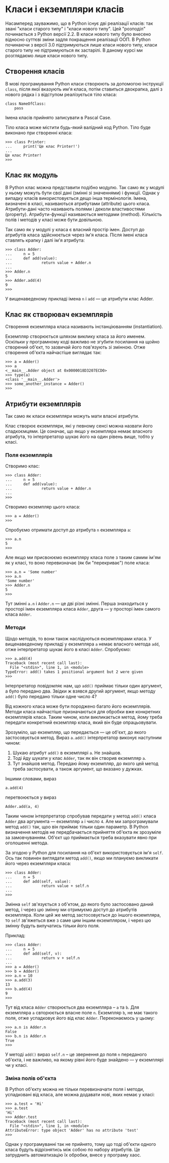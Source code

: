 # Класи і екземпляри класів

Насамперед зауважимо, що в Python існує дві реалізації класів: так звані "класи старого типу" і "класи нового типу". Цей "розподіл" починається з Python версії 2.2. В класи нового типу було внесено відносно суттєві зміни задля покращення реалізації ООП. В Python починаючи з версії 3.0 підтримуються лише класи нового типу, класи старого типу не підтримуються як застарілі. 
В даному курсі ми розглядаємо лише класи нового типу.


## Створення класів

В мові програмування Python класи створюють за допомогою інструкції `class`, 
після якої вказують им'я класа, 
потім ставиться двокрапка, 
далі з нового рядка і з відступом реалізується тіло класа:

	class NameOfClass:
		pass
		
Імена класів прийнято записувати в Pascal Case. 

Тіло класа може містити будь-який валідний код Python. 
Тіло буде виконано при створенні класа: 

	>>> class Printer:
	...     print('Це клас Printer!')
	...
	Це клас Printer!
	>>>

## Клас як модуль

В Python клас можна представити подібно модулю. 
Так само як у модулі у ньому можуть бути свої дані (змінні зі значеннями) і функції. 
Однак у випадку класів використовується дещо інша термінологія. 
Імена, визначені в класі, називаються атрибутами (attribute) цього класа. 
Атрибути-дані часто називають полями і деколи властивостями (property). 
Атрибути-функції називаються методами (method). 
Кількість полів і методів у класі може бути довільною.

Так само як у модулі у класа є власний простір імен. 
Доступ до атрибутів класа здійснюється через ім'я класа. 
Після імені класа ставлять крапку і далі ім'я атрибута:

	>>> class Adder:
	...     n = 5
	...     def add(value):
	...             return value + Adder.n
	...
	>>> Adder.n
	5
	>>> Adder.add(4)
	9
	>>>
	
У вищенаведеному прикладі імена `n` і `add` — це атрибути клас Adder. 


## Клас як створювач екземплярів

Створення екземпляра класа називають інстанціюванням (instantiation). 

Екземпляр створюється шляхом виклику класа за його именем. 
Оскільки у програмному коді важливо не згубити посилання на щойно створений об'єкт, 
то зазвичай його пов'язують зі змінною. Отже створення об'єкта найчастіше виглядає так:

	>>> a = Adder()
	>>> a
	<__main__.Adder object at 0x0000018D3207ECD0>
	>>> type(a)
	<class '__main__.Adder'>
	>>> some_another_instance = Adder()
	>>>

## Атрибути екземплярів

Так само як класи екземпляри можуть мати власні атрибути. 

Клас створює екземпляри, які у певному сенсі можна назвати його спадкоємцями. 
Це означає, що якщо у екземпляра немає власного атрибута, 
то інтерпретатор шукає його на один рівень вище, тобто у класі. 

### Поля екземплярів

Створимо клас:

	>>> class Adder:
	...     n = 5
	...     def add(value):
	...             return value + Adder.n
	...
	>>>
	
Створимо екземпляр цього класа:

	>>> a = Adder()
	>>>
	
Спробуємо отримати доступ до атрибута `n` екземпляра `a`:

	>>> a.n
	5
	>>>

Але якщо ми присвоюємо екземпляру класа поле з таким самим ім'ям як у класі, 
то воно перевизначає (як би "перекриває") поле класа:

	>>> a.n = 'Some number'
	>>> a.n
	'Some number'
	>>> Adder.n
	5
	>>>
	
Тут змінні `a.n` і `Adder.n` — це дві різні змінні. 
Перша знаходиться у просторі імен екземпляра класа `Adder`, 
друга — у просторі імен самого класа `Adder`. 

### Методи

Щодо методів, то вони також наслідуються екземплярами класа. 
У вищенаведеному прикладі у екземпляра `a` немає власного метода `add`, 
отже інтерпретатор шукає його в класі `Adder`. 
Спробуємо:

	>>> a.add(4)
	Traceback (most recent call last):
	  File "<stdin>", line 1, in <module>
	TypeError: add() takes 1 positional argument but 2 were given
	>>>
	
Інтерпретатор повідомляє нам, що `add()` приймає тільки один аргумент, а було передано два. 
Звідки ж взявся другий аргумент, якщо методу `add()` було передано тільки одне число 4?

Від кожного класа може бути породжено багато його екземплярів. 
Методи класа найчастіше призначаються для обробки вже конкретних екземплярів класа. 
Таким чином, коли викликається метод, йому треба передати конкретний екземпляр класа, 
який він буде опрацьовувати.

Зрозуміло, що екземпляр, що передається — це об'єкт, до якого застосовується метод. 
Вираз `a.add()` інтерпретатор виконує наступним чином:

1. Шукаю атрибут `add()` в екземплярі `a`. Не знайшов.
1. Тоді йду шукати у клас `Adder`, так як він створив екземпляр `a`.
1. Тут знайшов метод. Передаю йому екземпляр, до якого цей метод треба застосувати, 
а також аргумент, що вказано у дужках.

Іншими словами, вираз

	a.add(4)

перетвоюється у вираз
	
	Adder.add(a, 4)
	
Таким чином інтерпретатор спробував передати у метод `add()` класа `Adder` два аргумента — 
екземпляр `a` і число `4`. 
Але ми запрограмували метод `add()` так, 
щоо він приймає тільки один параметр. 
В Python визначення методів не передбачається прийняття об'єкта як зрозуміле за замовчуванням. 
Об'єкт що приймається треба вказувати явно при оголошенні метода.

За згодою у Python для посилання на об'єкт використовується ім'я `self`. 
Ось так повинен виглядати метод `add()`, якщо ми плануємо викликати його через екземпляри класа:

	>>> class Adder:
	...     n = 5
	...     def add(self, value):
	...             return value + self.n
	...
	>>>
	
Змінна `self` зв'язується з об'ктом, до якого було застосовано даний метод, 
і через цю змінну ми отримуємо доступ до атрибутів екземпляра. 
Коли цей же метод застосовується до іншого екземпляра, 
то `self` зв'яжеться вже з саме цим іншим екземпляром, і через цю змінну будуть вилучатись тільки його поля.

Приклад:

	>>> class Adder:
	...     n = 5
	...     def add(self, v):
	...             return v + self.n
	...
	>>> a = Adder()
	>>> b = Adder()
	>>> a.n = 10
	>>> a.add(3)
	13
	>>> b.add(4)
	9
	>>>

Тут від класа `Adder` створюється два екземпляра – `a` та `b`. 
Для екземпляра `a` свторюється власне поле `n`. 
Екземпляр `b`, не має такого поля, отже успадковує його від клас `Adder`. 
Переконаємось у цьому:

	>>> a.n is Adder.n
	False
	>>> b.n is Adder.n
	True
	>>>
	
У методі `add()` вираз `self.n` – це звернення до поля `n` 
переданого об'єкта, і не важливо, на якому рівні його буде знайдено — у екземплярі чи у класі.




### Зміна полів об'єкта

В Python об'єкту можна не тільки перевизначати поля і методи, успадковані від класа, але можна додавати нові, яких немає у класі:

	>>> a.test = 'Hi'
	>>> a.test
	'Hi'
	>>> Adder.test
	Traceback (most recent call last):
	  File "<stdin>", line 1, in <module>
	AttributeError: type object 'Adder' has no attribute 'test'
	>>>
	
Однак у програмуванні так не прийнято, тому що тоді об'єкти одного класа будуть відрізнятись між собою по набору атрибутів. Це затруднить автоматизацію їх обробки, внесе у програму хаос.


	
	
	
	
	
	

